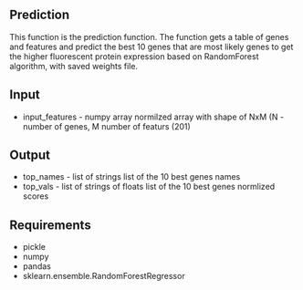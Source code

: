  Prediction
 -----------
 This function is the prediction function. The function gets a table of genes and features and predict the best 10 genes that are most likely genes to get the higher fluorescent   protein expression based on RandomForest algorithm, with saved weights file.


 Input
 ----------
 - input_features - numpy array
       normilzed array with shape of NxM (N -number of genes, M number of featurs (201)

 Output
 -------
 - top_names - list of strings
               list of the 10 best genes names
 - top_vals - list of strings of floats
               list of the 10 best genes normlized scores

 Requirements
 -------
 - pickle
 - numpy
 - pandas
 - sklearn.ensemble.RandomForestRegressor
  
